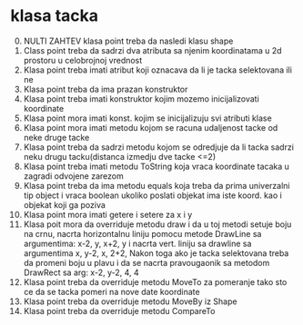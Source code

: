 # klasa tacka
0. NULTI ZAHTEV klasa point treba da nasledi klasu shape
1. Class point treba da sadrzi dva atributa sa njenim koordinatama u 2d prostoru u celobrojnoj vrednost
2. Klasa point treba imati atribut koji oznacava da li je tacka selektovana ili ne
3. Klasa point treba da ima prazan konstruktor
4. Klasa point treba imati konstruktor kojim mozemo inicijalizovati koordinate
5. Klasa point mora imati konst. kojim se inicijalizuju svi atributi klase
6. Klasa point mora imati metodu kojom se racuna udaljenost tacke od neke druge tacke 
7. Klasa point treba da sadrzi metodu kojom se odredjuje da li tacka sadrzi neku drugu tacku(distanca izmedju dve tacke <=2)
8. Klasa point treba imati metodu ToString koja vraca koordinate tacaka u zagradi odvojene zarezom
9. Klasa point treba da ima metodu equals koja treba da prima univerzalni tip object i vraca boolean ukoliko poslati objekat ima iste koord. kao i objekat koji ga poziva
10. Klasa point mora imati getere i setere za x i y
11. Klasa poit mora da overriduje metodu draw i da u toj metodi setuje boju na crnu, nacrta horizontalnu liniju pomocu metode DrawLine sa argumentima: x-2, y, x+2, y i nacrta vert. liniju sa drawline sa argumentima x, y-2, x, 2+2, Nakon toga ako je tacka selektovana treba da promeni boju u plavu i da se nacrta pravougaonik sa metodom DrawRect sa arg: x-2, y-2, 4, 4
12. Klasa point treba da overriduje metodu MoveTo za pomeranje tako sto ce da se tacka pomeri na nove date koordinate
13. Klasa point treba da overriduje metodu MoveBy iz Shape
14. Klasa point treba da overriduje metodu CompareTo